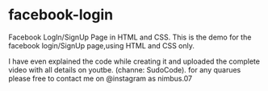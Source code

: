 # facebook-login
Facebook LogIn/SignUp Page in HTML and CSS.
This is the demo for the facebook login/SignUp page,using HTML and CSS only.

I have even explained the code while creating it and uploaded the complete video with all details on youtbe. (channe: SudoCode).
for any quarues please free to contact me on @instagram as nimbus.07
